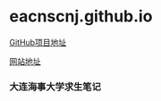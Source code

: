 # eacnscnj.github.io

[GitHub项目地址](https://github.com/eacnscnj/eacnscnj.github.io)

[网站地址](eacnscnj.github.io)

### 大连海事大学求生笔记 ###
